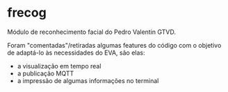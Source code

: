 # frecog
Módulo de reconhecimento facial do Pedro Valentin GTVD.

Foram "comentadas"/retiradas algumas features do código com o objetivo de adaptá-lo às necessidades do EVA, são elas:

* a visualização em tempo real
* a publicação MQTT
* a impressão de algumas informações no terminal
